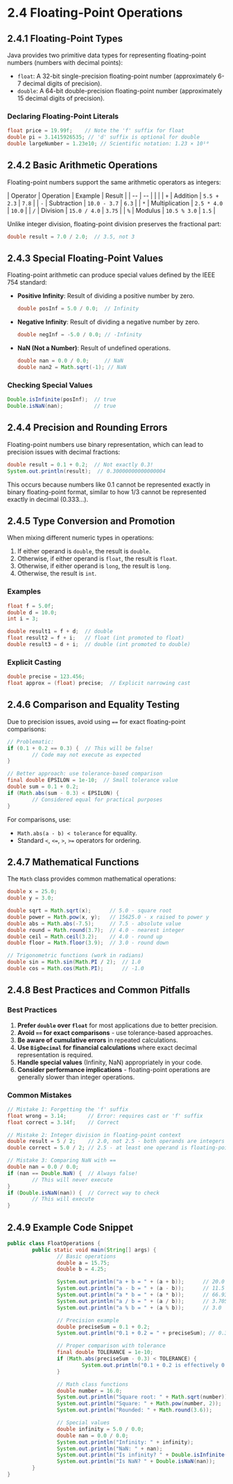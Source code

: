 # 2.4 Floating-Point Operations

## 2.4.1 Floating-Point Types

Java provides two primitive data types for representing floating-point numbers (numbers with decimal points):

- `float`: A 32-bit single-precision floating-point number (approximately 6-7 decimal digits of precision).
- `double`: A 64-bit double-precision floating-point number (approximately 15 decimal digits of precision).

### Declaring Floating-Point Literals

```java
float price = 19.99f;    // Note the 'f' suffix for float
double pi = 3.1415926535; // 'd' suffix is optional for double
double largeNumber = 1.23e10; // Scientific notation: 1.23 × 10¹⁰
```

## 2.4.2 Basic Arithmetic Operations

Floating-point numbers support the same arithmetic operators as integers:

| Operator | Operation | Example | Result |
| -- | -- | | |
| `+` | Addition | `5.5 + 2.3` | `7.8` |
| `-` | Subtraction | `10.0 - 3.7` | `6.3` |
| `*` | Multiplication | `2.5 * 4.0` | `10.0` |
| `/` | Division | `15.0 / 4.0` | `3.75` |
| `%` | Modulus | `10.5 % 3.0` | `1.5` |

Unlike integer division, floating-point division preserves the fractional part:

```java
double result = 7.0 / 2.0;  // 3.5, not 3
```

## 2.4.3 Special Floating-Point Values

Floating-point arithmetic can produce special values defined by the IEEE 754 standard:

- **Positive Infinity**: Result of dividing a positive number by zero.

  ```java
  double posInf = 5.0 / 0.0;  // Infinity
  ```

- **Negative Infinity**: Result of dividing a negative number by zero.

  ```java
  double negInf = -5.0 / 0.0; // -Infinity
  ```

- **NaN (Not a Number)**: Result of undefined operations.

  ```java
  double nan = 0.0 / 0.0;     // NaN
  double nan2 = Math.sqrt(-1); // NaN
  ```

### Checking Special Values

```java
Double.isInfinite(posInf);  // true
Double.isNaN(nan);          // true
```

## 2.4.4 Precision and Rounding Errors

Floating-point numbers use binary representation, which can lead to precision issues with decimal fractions:

```java
double result = 0.1 + 0.2;  // Not exactly 0.3!
System.out.println(result);  // 0.30000000000000004
```

This occurs because numbers like 0.1 cannot be represented exactly in binary floating-point format, similar to how 1/3 cannot be represented exactly in decimal (0.333...).

## 2.4.5 Type Conversion and Promotion

When mixing different numeric types in operations:

1. If either operand is `double`, the result is `double`.
2. Otherwise, if either operand is `float`, the result is `float`.
3. Otherwise, if either operand is `long`, the result is `long`.
4. Otherwise, the result is `int`.

### Examples

```java
float f = 5.0f;
double d = 10.0;
int i = 3;

double result1 = f + d;  // double
float result2 = f + i;   // float (int promoted to float)
double result3 = d + i;  // double (int promoted to double)
```

### Explicit Casting

```java
double precise = 123.456;
float approx = (float) precise;  // Explicit narrowing cast
```

## 2.4.6 Comparison and Equality Testing

Due to precision issues, avoid using `==` for exact floating-point comparisons:

```java
// Problematic:
if (0.1 + 0.2 == 0.3) {  // This will be false!
        // Code may not execute as expected
}

// Better approach: use tolerance-based comparison
final double EPSILON = 1e-10;  // Small tolerance value
double sum = 0.1 + 0.2;
if (Math.abs(sum - 0.3) < EPSILON) {
        // Considered equal for practical purposes
}
```

For comparisons, use:

- `Math.abs(a - b) < tolerance` for equality.
- Standard `<`, `<=`, `>`, `>=` operators for ordering.

## 2.4.7 Mathematical Functions

The `Math` class provides common mathematical operations:

```java
double x = 25.0;
double y = 3.0;

double sqrt = Math.sqrt(x);      // 5.0 - square root
double power = Math.pow(x, y);   // 15625.0 - x raised to power y
double abs = Math.abs(-7.5);     // 7.5 - absolute value
double round = Math.round(3.7);  // 4.0 - nearest integer
double ceil = Math.ceil(3.2);    // 4.0 - round up
double floor = Math.floor(3.9);  // 3.0 - round down

// Trigonometric functions (work in radians)
double sin = Math.sin(Math.PI / 2);  // 1.0
double cos = Math.cos(Math.PI);      // -1.0
```

## 2.4.8 Best Practices and Common Pitfalls

### Best Practices

1. **Prefer `double` over `float`** for most applications due to better precision.
2. **Avoid `==` for exact comparisons** - use tolerance-based approaches.
3. **Be aware of cumulative errors** in repeated calculations.
4. **Use `BigDecimal` for financial calculations** where exact decimal representation is required.
5. **Handle special values** (Infinity, NaN) appropriately in your code.
6. **Consider performance implications** - floating-point operations are generally slower than integer operations.

### Common Mistakes

```java
// Mistake 1: Forgetting the 'f' suffix
float wrong = 3.14;       // Error: requires cast or 'f' suffix
float correct = 3.14f;    // Correct

// Mistake 2: Integer division in floating-point context
double result = 5 / 2;    // 2.0, not 2.5 - both operands are integers
double correct = 5.0 / 2; // 2.5 - at least one operand is floating-point

// Mistake 3: Comparing NaN with ==
double nan = 0.0 / 0.0;
if (nan == Double.NaN) {  // Always false!
        // This will never execute
}
if (Double.isNaN(nan)) {  // Correct way to check
        // This will execute
}
```

## 2.4.9 Example Code Snippet

```java
public class FloatOperations {
        public static void main(String[] args) {
                // Basic operations
                double a = 15.75;
                double b = 4.25;

                System.out.println("a + b = " + (a + b));      // 20.0
                System.out.println("a - b = " + (a - b));      // 11.5
                System.out.println("a * b = " + (a * b));      // 66.9375
                System.out.println("a / b = " + (a / b));      // 3.7058823529411766
                System.out.println("a % b = " + (a % b));      // 3.0

                // Precision example
                double preciseSum = 0.1 + 0.2;
                System.out.println("0.1 + 0.2 = " + preciseSum); // 0.30000000000000004

                // Proper comparison with tolerance
                final double TOLERANCE = 1e-10;
                if (Math.abs(preciseSum - 0.3) < TOLERANCE) {
                        System.out.println("0.1 + 0.2 is effectively 0.3");
                }

                // Math class functions
                double number = 16.0;
                System.out.println("Square root: " + Math.sqrt(number));      // 4.0
                System.out.println("Square: " + Math.pow(number, 2));         // 256.0
                System.out.println("Rounded: " + Math.round(3.6));            // 4.0

                // Special values
                double infinity = 5.0 / 0.0;
                double nan = 0.0 / 0.0;
                System.out.println("Infinity: " + infinity);                  // Infinity
                System.out.println("NaN: " + nan);                            // NaN
                System.out.println("Is infinity? " + Double.isInfinite(infinity)); // true
                System.out.println("Is NaN? " + Double.isNaN(nan));           // true
        }
}
```
